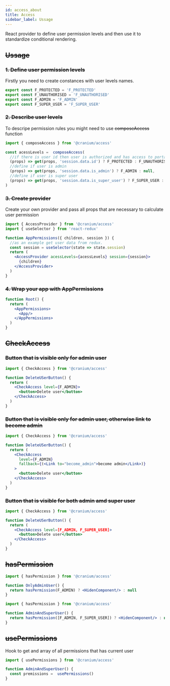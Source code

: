 ```yaml
---
id: access_about
title: Access
sidebar_label: Ussage
---
```


React provider to define user permission levels and then use it to standardize conditional rendering.

## ~~Ussage~~

### ~~1. Define user permission levels~~
Firstly you need to create constances with user levels names. 
```javascript
export const F_PROTECTED = 'F_PROTECTED' 
export const F_UNAUTHORISED = 'F_UNAUTHORISED'
export const F_ADMIN = 'F_ADMIN'
export const F_SUPER_USER = 'F_SUPER_USER'
```

### ~~2. Describe user levels~~
To descripe permission rules you might need to use ~~composeAccess~~ function

```javascript
import { composeAccess } from '@cranium/access'

const acessLevels =  composeAccess(
  //if there is user id then user is authorized and has access to portal.
  (props) => get(props, 'session.data.id') ? F_PROTECTED : F_UNAUTHORISED,
  //define if user is admin
  (props) => get(props, 'session.data.is_admin') ? F_ADMIN : null,
  //define if user is super user
  (props) => get(props, 'session.data.is_super_user') ? F_SUPER_USER : null,
)
```

### ~~3. Create provider~~

Create your own provider and pass all props that are necessary to calculate user permission

```jsx
import { AccessProvider } from '@cranium/access'
import { useSelector } from 'react-redux'

function AppPermissions({ children, session }) {
  //as an example get user data from redux.
  const session = useSelector(state => state.session)
  return (
    <AccessProvider acessLevels={acessLevels} session={session}>
      {children}
    </AccessProvider>
  )
}
```

### ~~4. Wrap your app with AppPermissions~~

```jsx
function Root() {
  return (
    <AppPermissions>
      <App/>
    </AppPermissions>
  )
}
```

## ~~CheckAccess~~

### ~~Button that is visible only for admin user~~
```jsx
import { CheckAccess } from '@cranium/access'

function DeleteUSerButton() {
  return (
    <CheckAccess level={F_ADMIN}>
      <button>Delete user</button>
    </CheckAccess>
  )
}
```

### ~~Button that is visible only for admin user, otherwise link to become admin~~

```jsx
import { CheckAccess } from '@cranium/access'

function DeleteUSerButton() {
  return (
    <CheckAccess 
      level={F_ADMIN}
      fallback={(<Link to="become_admin">become admin</Link>)}
    >
      <button>Delete user</button>
    </CheckAccess>
  )
}

```

### ~~Button that is visible for both admin amd super user~~

```jsx
import { CheckAccess } from '@cranium/access'

function DeleteUSerButton() {
  return (
    <CheckAccess level=[F_ADMIN, F_SUPER_USER]>
      <button>Delete user</button>
    </CheckAccess>
  )
}

```

## ~~hasPermission~~

```jsx
import { hasPermission } from '@cranium/access'

function OnlyAdminUser() {
  return hasPermission(F_ADMIN) ? <HidenComponent/> : null
}

```

```jsx
import { hasPermission } from '@cranium/access'

function AdminAndSuperUser() {
  return hasPermission([F_ADMIN, F_SUPER_USER]) ? <HidenComponent/> : null
}

```

## ~~usePermissions~~

Hook to get and array of all permissions that has current user

```jsx
import { usePermissions } from '@cranium/access'

function AdminAndSuperUser() {
  const premissions =  usePermissions()
}

```




